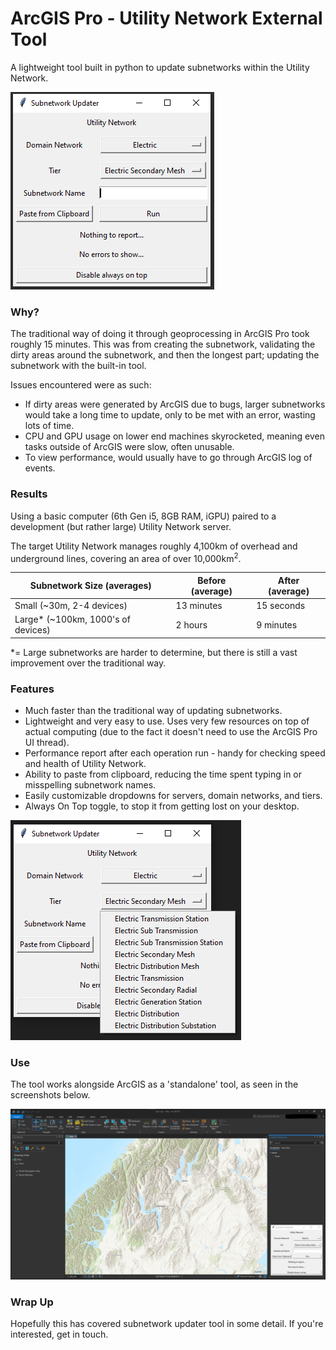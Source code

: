 # ArcGIS Pro - Utility Network External Tool

A lightweight tool built in python to update subnetworks within the Utility Network.

![subnet](subnet.png)

### Why?

The traditional way of doing it through geoprocessing in ArcGIS Pro took roughly 15 minutes. This was from creating the subnetwork, validating the dirty areas around the subnetwork, and then the longest part; updating the subnetwork with the built-in tool.

Issues encountered were as such:

- If dirty areas were generated by ArcGIS due to bugs, larger subnetworks would take a long time to update, only to be met with an error, wasting lots of time.
- CPU and GPU usage on lower end machines skyrocketed, meaning even tasks outside of ArcGIS were slow, often unusable.
- To view performance, would usually have to go through ArcGIS log of events.

### Results

Using a basic computer (6th Gen i5, 8GB RAM, iGPU) paired to a development (but rather large) Utility Network server.

The target Utility Network manages roughly 4,100km of overhead and underground lines, covering an area of over 10,000km<sup>2</sup>.

| Subnetwork Size (averages)         | Before (average) | After (average) |
| ---------------------------------- | ---------------- | --------------- |
| Small (~30m, 2-4 devices)          | 13 minutes       | 15 seconds      |
| Large* (~100km, 1000's of devices) | 2 hours          | 9 minutes       |

*= Large subnetworks are harder to determine, but there is still a vast improvement over the traditional way.

### Features

- Much faster than the traditional way of updating subnetworks.
- Lightweight and very easy to use. Uses very few resources on top of actual computing (due to the fact it doesn't need to use the ArcGIS Pro UI thread).
- Performance report after each operation run - handy for checking speed and health of Utility Network.
- Ability to paste from clipboard, reducing the time spent typing in or misspelling subnetwork names.
- Easily customizable dropdowns for servers, domain networks, and tiers.
- Always On Top toggle, to stop it from getting lost on your desktop.

![subnet expanded](subnet-expanded.png)

### Use

The tool works alongside ArcGIS as a 'standalone' tool, as seen in the screenshots below.

![subnet full](subnet-full.png)

### Wrap Up

Hopefully this has covered subnetwork updater tool in some detail. If you're interested, get in touch.
